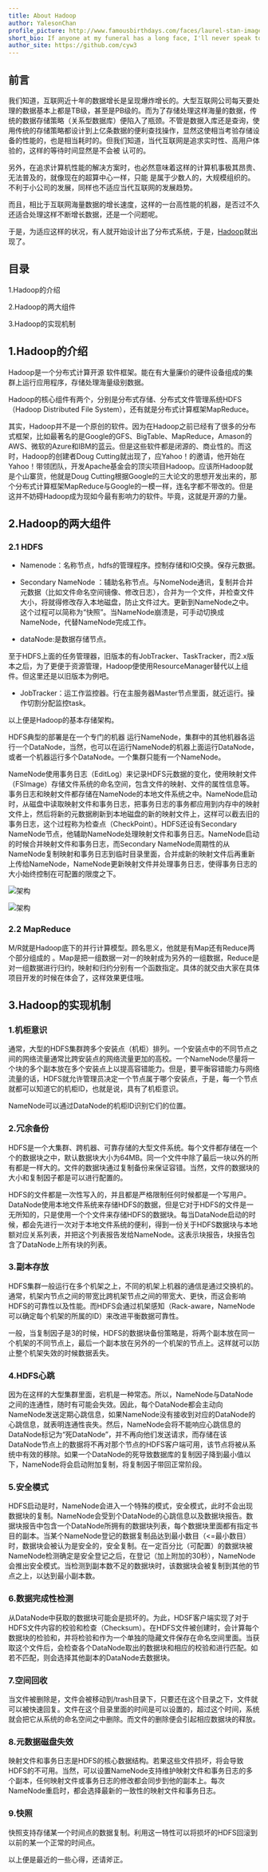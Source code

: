```yaml
---
title: About Hadoop
author: YalesonChan
profile_picture: http://www.famousbirthdays.com/faces/laurel-stan-image.jpg
short_bio: If anyone at my funeral has a long face, I'll never speak to him again.
author_site: https://github.com/cyw3
---
```


## 前言

我们知道，互联网近十年的数据增长是呈现爆炸增长的。大型互联网公司每天要处理的数据基本上都是TB级，甚至是PB级的。而为了存储处理这样海量的数据，传统的数据存储策略（关系型数据库）便陷入了瓶颈。不管是数据入库还是查询，使用传统的存储策略都设计到上亿条数据的便利查找操作，显然这使相当考验存储设备的性能的，也是相当耗时的。但我们知道，当代互联网是追求实时性、高用户体验的，这样的等待时间显然是不会被 认可的。

另外，在追求计算机性能的解决方案时，也必然意味着这样的计算机事极其昂贵、无法普及的，就像现在的超算中心一样，只能 是属于少数人的，大规模组织的。不利于小公司的发展，同样也不适应当代互联网的发展趋势。

而且，相比于互联网海量数据的增长速度，这样的一台高性能的机器，是否过不久还适合处理这样不断增长数据，还是一个问题呢。

于是，为适应这样的状况，有人就开始设计出了分布式系统，于是，[Hadoop](https://hadoop.apache.org/)就出现了。

## 目录

1.Hadoop的介绍

2.Hadoop的两大组件

3.Hadoop的实现机制

## 1.Hadoop的介绍

Hadoop是一个分布式计算开源 软件框架。能在有大量廉价的硬件设备组成的集群上运行应用程序，存储处理海量级别数据。

Hadoop的核心组件有两个，分别是分布式存储、分布式文件管理系统HDFS（Hadoop Distributed File System），还有就是分布式计算框架MapReduce。

其实，Hadoop并不是一个原创的软件。因为在Hadoop之前已经有了很多的分布式框架，比如最著名的是Google的GFS、BigTable、MapReduce，Amason的 AWS、微软的Azure和IBM的蓝云。但是这些软件都是闭源的、商业性的。而这时，Hadoop的创建者Doug Cutting就出现了，应Yahoo！的邀请，他开始在Yahoo！带领团队，开发Apache基金会的顶尖项目Hadoop。应该所Hadoop就是个山寨货，他就是Doug Cutting根据Google的三大论文的思想开发出来的，那个分布式计算框架MapReduce与Google的一模一样，连名字都不带改的。但是这并不妨碍Hadoop成为现如今最有影响力的软件。毕竟，这就是开源的力量。

## 2.Hadoop的两大组件

### 2.1 HDFS

- Namenode：名称节点，hdfs的管理程序。控制存储和IO交换。保存元数据。

- Secondary NameNode ：辅助名称节点。与NomeNode通讯，复制并合并元数据（比如文件命名空间镜像、修改日志），合并为一个文件，并检查文件大小，将就得修改存入本地磁盘，防止文件过大。更新到NameNode之中。这个过程可以简称为“快照”。当NameNode崩溃是，可手动切换成NameNode，代替NameNode完成工作。

- dataNode:是数据存储节点。

至于HDFS上面的任务管理器，旧版本的有JobTracker、TaskTracker，而2.x版本之后，为了更便于资源管理，Hadoop便使用ResourceManager替代以上组件。但这里还是以旧版本为例吧。

- JobTracker：运工作监控器。行在主服务器Master节点里面，就近运行。操作切割分配监控task。

以上便是Hadoop的基本存储架构。

HDFS典型的部署是在一个专门的机器 运行NameNode，集群中的其他机器各运行一个DataNode，当然，也可以在运行NameNode的机器上面运行DataNode，或者一个机器运行多个DataNode。一个集群只能有一个NameNode。

NameNode使用事务日志（EditLog）来记录HDFS元数据的变化，使用映射文件（FSImage）存储文件系统的命名空间，包含文件的映射、文件的属性信息等。事务日志和映射文件都存储在NameNode的本地文件系统之中。NameNode启动时，从磁盘中读取映射文件和事务日志，把事务日志的事务都应用到内存中的映射文件上，然后将新的元数据刷新到本地磁盘的新的映射文件上，这样可以截去旧的事务日志，这个过程称为检查点（CheckPoint）。HDFS还设有Secondary NameNode节点，他辅助NameNode处理映射文件和事务日志。NameNode启动的时候合并映射文件和事务日志，而Secondary NameNode周期性的从NameNode复制映射和事务日志到临时目录里面，合并成新的映射文件后再重新上传给NameNode，NameNode更新映射文件并处理事务日志，使得事务日志的大小始终控制在可配置的限度之下。

![架构](http://www.zhitongbat.com/ueditor/php/upload/image/20151022/1445446325611344.jpg)

![架构](http://www.zhitongbat.com/ueditor/php/upload/image/20151022/1445446347468505.jpg)

### 2.2 MapReduce

M/R就是Hadoop底下的并行计算模型。顾名思义，他就是有Map还有Reduce两个部分组成的 。Map是把一组数据一对一的映射成为另外的一组数据，Reduce是对一组数据进行归约，映射和归约分别有一个函数指定。具体的就交由大家在具体项目开发的时候在体会了，这样效果更佳哦。

## 3.Hadoop的实现机制

### 1.机柜意识

通常，大型的HDFS集群跨多个安装点（机柜）排列。一个安装点中的不同节点之间的网络流量通常比跨安装点的网络流量更加的高校。一个NameNode尽量将一个块的多个副本放在多个安装点上以提高容错能力。但是，要平衡容错能力与网络流量的话，HDFS就允许管理员决定一个节点属于哪个安装点，于是，每一个节点就都可以知道它的机柜ID，也就是说，具有了机柜意识。

NameNode可以通过DataNode的机柜ID识别它们的位置。

### 2.冗余备份

HDFS是一个大集群、跨机器、可靠存储的大型文件系统。每个文件都存储在一个个的数据块之中，默认数据块大小为64MB。同一个文件中除了最后一块以外的所有都是一样大的。文件的数据块通过复制备份来保证容错。当然，文件的数据块的大小和复制因子都是可以进行配置的。

HDFS的文件都是一次性写入的，并且都是严格限制任何时候都是一个写用户。DataNode使用本地文件系统来存储HDFS的数据，但是它对于HDFS的文件是一无所知的，只是使用一个个文件来存储HDFS的数据块。每当DataNode启动的时候，都会先进行一次对于本地文件系统的便利，得到一份关于HDFS数据块与本地额对应关系列表，并把这个列表报告发给NameNode。这表示块报告，块报告包含了DataNode上所有块的列表。

### 3.副本存放

HDFS集群一般运行在多个机架之上，不同的机架上机器的通信是通过交换机的。通常，机架内节点之间的带宽比跨机架节点之间的带宽大、更快，而这会影响HDFS的可靠性以及性能。而HDFS会通过机架感知（Rack-aware，NameNode可以确定每个机架的所属的ID）来改进平衡数据可靠性。

一般，当复制因子是3的时候，HDFS的数据块备份策略是，将两个副本放在同一个机架的不同节点上，最后一个副本放在另外的一个机架的节点上。这样就可以防止整个机架失效的时候数据丢失。

### 4.HDFS心跳

因为在这样的大型集群里面，宕机是一种常态。所以，NameNode与DataNode之间的连通性，随时有可能会失效。因此，每个DataNode都会主动向NameNode发送定期心跳信息，如果NameNode没有接收到对应的DataNode的心跳信息，就表明连通性丧失。然后，NameNode会将不能响应心跳信息的DataNode标记为“死DataNode”，并不再向他们发送请求，而存储在该DataNode节点上的数据将不再对那个节点的HDFS客户端可用，该节点将被从系统中有效的移除。如果一个DataNode的死导致数据库的复制因子降到最小值以下，NameNode将会启动附加复制，将复制因子带回正常阶段。

### 5.安全模式

HDFS启动是时，NameNode会进入一个特殊的模式，安全模式，此时不会出现数据块的复制。NameNode会受到个DataNode的心跳信息以及数据块报告。数据块报告中包含一个DataNode所拥有的数据块列表，每个数据块里面都有指定书目的副本。当某个NameNode登记的数据复制品达到最小数目（<=最小数目）时，数据块会被认为是安全的，安全复制。在一定百分比（可配置）的数据块被NameNode检测确定是安全登记之后，在登记（加上附加的30秒），NameNode会推出安全模式。当检测到副本数不足的数据块时，该数据块会被复制到其他的节点之上，以达到最小副本数。

### 6.数据完成性检测

从DataNode中获取的数据块可能会是损坏的。为此，HDSF客户端实现了对于HDFS文件内容的校验和检查（Checksum）。在HDFS文件被创建时，会计算每个数据块的检验和，并将检验和作为一个单独的隐藏文件保存在命名空间里面。当获取这个文件后，会检查各个DataNode取出的数据块和相应的校验和进行匹配。如若不匹配，则会选择其他副本的DataNode去数据块。

### 7.空间回收

当文件被删除是，文件会被移动到/trash目录下，只要还在这个目录之下，文件就可以被快速回复。文件在这个目录里面的时间是可以设置的，超过这个时间，系统就会把它从系统的命名空间之中删除。而文件的删除便会引起相应数据块的释放。

### 8.元数据磁盘失效

映射文件和事务日志是HDFS的核心数据结构。若果这些文件损坏，将会导致HDFS的不可用。当然，可以设置NameNode支持维护映射文件和事务日志的多个副本，任何映射文件或事务日志的修改都会同步到他的副本上。每次NameNode重启时，都会选择最新的一致性的映射文件和事务日志。

### 9.快照

快照支持存储某一个时间点的数据复制。利用这一特性可以将损坏的HDFS回滚到以前的某一个正常的时间点。


以上便是最近的一些心得，还请斧正。


